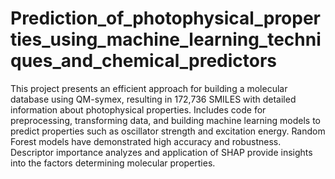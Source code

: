 # Prediction_of_photophysical_properties_using_machine_learning_techniques_and_chemical_predictors
 
This project presents an efficient approach for building a molecular database using QM-symex, resulting in 172,736 SMILES with detailed information about photophysical properties. Includes code for preprocessing, transforming data, and building machine learning models to predict properties such as oscillator strength and excitation energy. Random Forest models have demonstrated high accuracy and robustness. Descriptor importance analyzes and application of SHAP provide insights into the factors determining molecular properties.